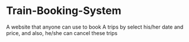 # Train-Booking-System
A website that anyone can use to book A trips by select his/her date and price, and also, he/she can cancel these trips
